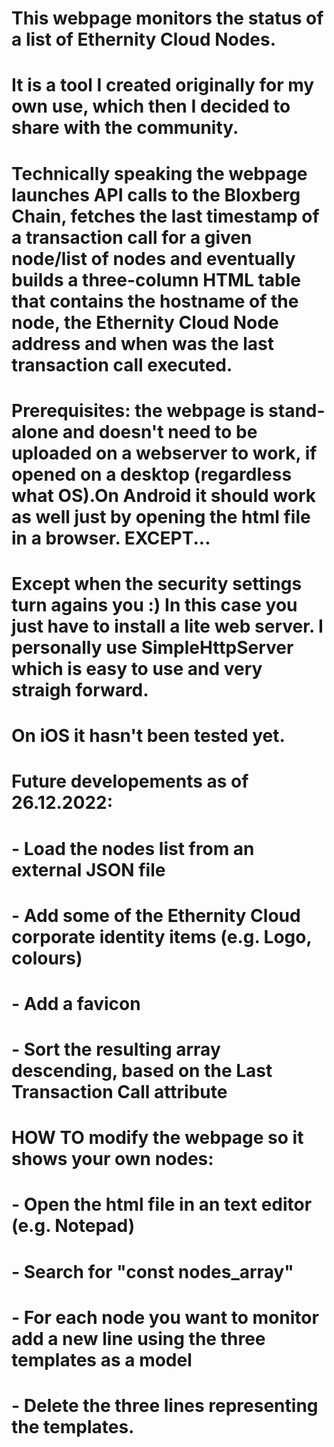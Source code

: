 # This webpage monitors the status of a list of Ethernity Cloud Nodes.

# It is a tool I created originally for my own use, which then I decided to share with the community.
# Technically speaking the webpage launches API calls to the Bloxberg Chain, fetches the last timestamp of a transaction call for a given node/list of nodes and eventually builds a three-column HTML table that contains the hostname of the node, the Ethernity Cloud Node address and when was the last transaction call executed.
# Prerequisites: the webpage is stand-alone and doesn't need to be uploaded on a webserver to work, if opened on a desktop (regardless what OS).On Android it should work as well just by opening the html file in a browser. EXCEPT...
# Except when the security settings turn agains you :) In this case you just have to install a lite web server. I personally use SimpleHttpServer which is easy to use and very straigh forward.
#  On iOS it hasn't been tested yet. 


# Future developements as of 26.12.2022:
#   - Load the nodes list from an external JSON file
#   - Add some of the Ethernity Cloud corporate identity items (e.g. Logo, colours)
#   - Add a favicon
#   - Sort the resulting array descending, based on the Last Transaction Call attribute


# HOW TO modify the webpage so it shows your own nodes:
#   - Open the html file in an text editor (e.g. Notepad)
#   - Search for "const nodes_array"
#   - For each node you want to monitor add a new line using the three templates as a model
#   - Delete the three lines representing the templates.